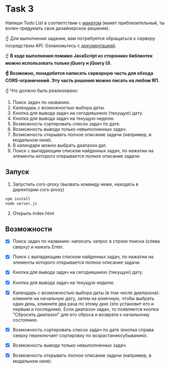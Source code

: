 # Task 3

Напиши Todo List в соответствии с [макетом](https://www.figma.com/file/vBoI7L0RN55cH4pB9TTShS/%D0%9C%D0%B0%D0%BA%D0%B5%D1%82-%D1%81%D1%82%D1%80%D0%B0%D0%BD%D0%B8%D1%86%D1%8B-%D0%B4%D0%BB%D1%8F-%D0%B7%D0%B0%D0%B4%D0%B0%D0%BD%D0%B8%D1%8F-3?node-id=0%3A1) (макет приблизительный, ты волен придумать свое дизайнерское решение).

☝ Для выполнения задания, вам потребуется обращаться к серверу посредством API. Ознакомьтесь с [документацией](https://todo.doczilla.pro/swagger-ui/index.html?configUrl=/v3/api-docs/swagger-config).

☝ **В ходе выполнения помимо JavaScript из сторонних библиотек можно использовать только jQuery и jQuery UI.**

**☝ Возможно, понадобится написать серверную часть для обхода CORS-ограничений. Эту часть решения можно писать на любом ЯП.**

☝ Что должно быть реализовано:

1. Поиск задач по названию.
2. Календарь с возможностью выбора даты.
3. Кнопка для вывода задач на сегодняшнюю (текущую) дату.
4. Кнопка для вывода задач на текущую неделю.
5. Возможность сортировать список задач по дате.
6. Возможность вывода только невыполненных задач.
7. Возможность открывать полное описание задачи (например, в модальном окне).
8. В календаре можно выбрать диапазон дат.
9. Поиск с выпадающим списком найденных задач, по нажатии на элементы которого открывается полное описание задачи.

## Запуск
1. Запустить cors-proxy (вызвать команду ниже, находясь в директории cors-proxy)
```bash
npm install
node server.js 
```
2. Открыть index.html

## Возможности

- [x] Поиск задач по названию: написать запрос в строке поиска (слева сверху) и нажать Enter.
- [x] Поиск с выпадающим списком найденных задач, по нажатии на элементы которого открывается полное описание задачи.
- [x] Кнопка для вывода задач на сегодняшнюю (текущую) дату.
- [x] Кнопка для вывода задач на текущую неделю.
- [x] Календарь с возможностью выбора даты (в том числе диапазона): кликните на начальную дату, затем на конечную, чтобы выбрать один день, кликните два раза по этому дню (это установит его и первым и последним). Если диапазон задан, то появляется кнопка "Сбросить диапазон" для его сброса и возврата к начальному состоянию.
- [x] Возможность сортировать список задач по дате (кнопка справа сверху переключает сортировку по возрастанию/убыванию).
- [x] Возможность вывода только невыполненных задач.
- [x] Возможность открывать полное описание задачи (например, в модальном окне).

